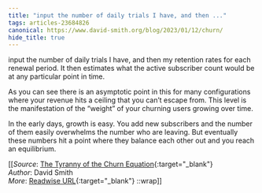 ```yaml
---
title: "input the number of daily trials I have, and then ..."
tags: articles-23684826
canonical: https://www.david-smith.org/blog/2023/01/12/churn/
hide_title: true
---
```


input the number of daily trials I have, and then my retention rates for each renewal period. It then estimates what the active subscriber count would be at any particular point in time.

As you can see there is an asymptotic point in this for many configurations where your revenue hits a ceiling that you can’t escape from. This level is the manifestation of the “weight” of your churning users growing over time.

In the early days, growth is easy. You add new subscribers and the number of them easily overwhelms the number who are leaving. But eventually these numbers hit a point where they balance each other out and you reach an equilibrium.


[[_Source_: [The Tyranny of the Churn Equation](https://www.david-smith.org/blog/2023/01/12/churn/){:target="_blank"}<br>
_Author_: David Smith<br>
_More_: [Readwise URL](https://readwise.io/open/463638735){:target="_blank"}
::wrap]]
